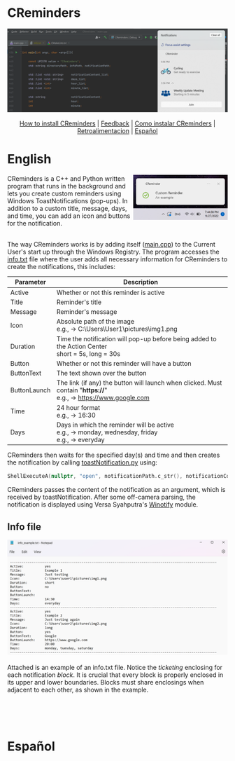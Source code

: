 # CReminders

![img1](cmake-build-debug/resources/img2.png?raw=true)
<div align="center">
  <a href="https://www.google.com">How to install CReminders</a> | 
  <a href="https://forms.gle/6A2fwbND7u2C9yGb8">Feedback</a> |
  <a href="https://www.google.com">Como instalar CReminders</a> | 
  <a href="https://forms.gle/R6eP34ekC58Pk5UT9">Retroalimentacion</a> |
  <a href="https://github.com/GioByte10/CReminders#español"> Español</a>
</div>


# English
<img align="right" width="216" height="103" src="https://raw.githubusercontent.com/GioByte10/CReminders/main/cmake-build-debug/resources/img4.png">
CReminders is a C++ and Python written program that runs in the background and lets you create custom reminders using Windows ToastNotifications (pop-ups). In addition to a custom title, message, days, and time, you can add an icon and buttons for the notification.

<br>
<br>

The way CReminders works is by adding itself ([main.cpp](https://github.com/GioByte10/CReminders/blob/main/main.cpp)) to the Current User's start up through the Windows Registry. The program accesses the [info.txt](https://github.com/GioByte10/CReminders/blob/main/cmake-build-debug/info_example.txt) file where the user adds all necessary information for CReminders to create the notifications, this includes:

| Parameter   | Description                                                                                                                                  |
|-------------|-------------                                                                                                                                 |
| Active      | Whether or not this reminder is active                                                                                                       |
| Title       | Reminder's title                                                                                                                             |
| Message     | Reminder's message                                                                                                                           |
| Icon        | Absolute path of the image<br>e.g., → C:\Users\User1\pictures\img1.png                                                                       |
| Duration    | Time the notification will pop-up before being added to the Action Center<br>short = 5s, long = 30s                                          |
| Button      | Whether or not this reminder will have a button                                                                                              |
| ButtonText  | The text shown over the button                                                                                                               |
| ButtonLaunch| The link (if any) the button will launch when clicked. Must contain "**https://**" &emsp;&emsp;&emsp;<br>e.g., → https://www.google.com      |
| Time        | 24 hour format<br>e.g., → 16:30                                                                                                              |
| Days        | Days in which the reminder will be active<br>e.g., → monday, wednesday, friday<br>e.g., → everyday                                           |

CReminders then waits for the specified day(s) and time and then creates the notification by calling [toastNotification.py](https://github.com/GioByte10/CReminders/blob/main/cmake-build-debug/ToastNotification/toastNotification.py) using:
<br>
```C++
ShellExecuteA(nullptr, "open", notificationPath.c_str(), notificationContent.c_str(), nullptr, 0);
```
CReminders passes the content of the notification as an argument, which is received by toastNotification. After some off-camera parsing, the notification is displayed using Versa Syahputra's [Winotify](https://github.com/versa-syahptr/winotify) module.
<br>

## Info file
<img src="https://raw.githubusercontent.com/GioByte10/CReminders/main/cmake-build-debug/resources/img5.png" alt="drawing" width="800"></img><br><br>
Attached is an example of an info.txt file. Notice the _ticketing_ enclosing for each notification _block_. It is crucial that every block is properly enclosed in its upper and lower boundaries. Blocks must share enclosings when adjacent to each other, as shown in the example.

<br>
<br>
<br>

# Español
